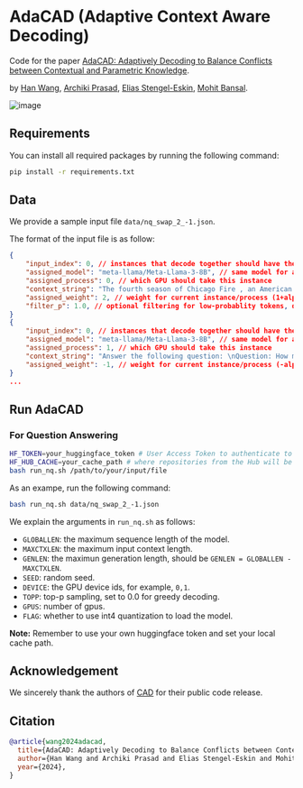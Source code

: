 # AdaCAD (Adaptive Context Aware Decoding)
Code for the paper [AdaCAD: Adaptively Decoding to Balance Conflicts between Contextual and Parametric Knowledge]().

by [Han Wang](https://hannight.github.io/), [Archiki Prasad](https://archiki.github.io/), [Elias Stengel-Eskin](https://esteng.github.io/), [Mohit Bansal](https://www.cs.unc.edu/~mbansal/).

![image](https://github.com/user-attachments/assets/0df89574-1dd7-40f7-8187-7652e0ea05ed)

## Requirements
You can install all required packages by running the following command:
```bash
pip install -r requirements.txt
```

## Data
We provide a sample input file `data/nq_swap_2_-1.json`.

The format of the input file is as follow:
```json
{
    "input_index": 0, // instances that decode together should have the same input_index
    "assigned_model": "meta-llama/Meta-Llama-3-8B", // same model for all instances in context-aware decoding, but can use different models here, e.g., DExperts, contrastive decoding, proxy tuning, etc.
    "assigned_process": 0, // which GPU should take this instance
    "context_string": "The fourth season of Chicago Fire , an American drama television series with executive producer Dick Wolf , and producers Derek Haas , Michael Brandt , and Matt Olmstead , was ordered on February 5 , 2015 , by NBC , and premiered on October 13 , 2015 and concluded on May 17 , 2016 . The season contained 1078 episodes . \nUsing only the references listed above, answer the following question: \nQuestion: How many episodes are in chicago fire season 4 ?\nAnswer:", // the input with context
    "assigned_weight": 2, // weight for current instance/process (1+alpha, weights should add up to 1 by default, but can also incorporate sampling temperature if needed)
    "filter_p": 1.0, // optional filtering for low-probablity tokens, disabled by default
}
{
    "input_index": 0, // instances that decode together should have the same input_index
    "assigned_model": "meta-llama/Meta-Llama-3-8B", // same model for all instances in context-aware decoding, but can use different models here, e.g., DExperts, contrastive decoding, proxy tuning, etc.
    "assigned_process": 1, // which GPU should take this instance
    "context_string": "Answer the following question: \nQuestion: How many episodes are in chicago fire season 4 ?\nAnswer:", // the input without context
    "assigned_weight": -1, // weight for current instance/process (-alpha, weights should add up to 1 by default, but can also incorporate sampling temperature if needed)
}
...
```

## Run AdaCAD
### For Question Answering
```bash
HF_TOKEN=your_huggingface_token # User Access Token to authenticate to the Hub.
HF_HUB_CACHE=your_cache_path # where repositories from the Hub will be cached locally (models, datasets and spaces).
bash run_nq.sh /path/to/your/input/file
```
As an exampe, run the following command:
```bash
bash run_nq.sh data/nq_swap_2_-1.json
```
We explain the arguments in `run_nq.sh` as follows:
- `GLOBALLEN`: the maximum sequence length of the model.
- `MAXCTXLEN`: the maximum input context length.
- `GENLEN`: the maximun generation length, should be `GENLEN = GLOBALLEN - MAXCTXLEN`.
- `SEED`: random seed.
- `DEVICE`: the GPU device ids, for example, `0,1`.
- `TOPP`: top-p sampling, set to 0.0 for greedy decoding.
- `GPUS`: number of gpus.
- `FLAG`: whether to use int4 quantization to load the model.

**Note:** Remember to use your own huggingface token and set your local cache path.

## Acknowledgement
We sincerely thank the authors of [CAD](https://github.com/xhan77/context-aware-decoding/tree/main) for their public code release.

## Citation
```bibtex
@article{wang2024adacad,
  title={AdaCAD: Adaptively Decoding to Balance Conflicts between Contextual and Parametric Knowledge},
  author={Han Wang and Archiki Prasad and Elias Stengel-Eskin and Mohit Bansal},
  year={2024},
}
```